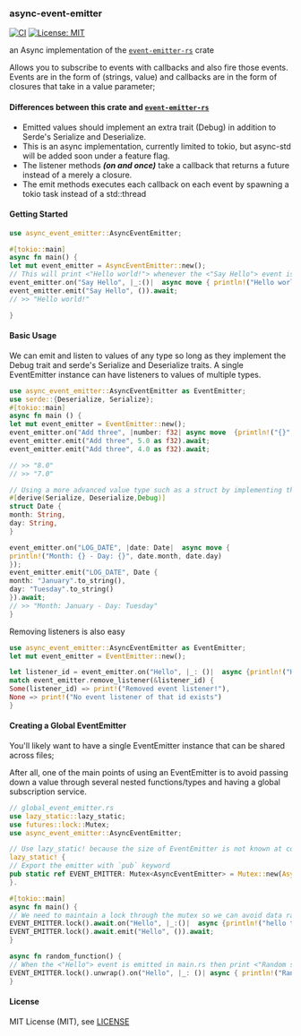 ### async-event-emitter
[![CI](https://github.com/spencerjibz/async-event-emitter-rs/actions/workflows/ci.yml/badge.svg)](https://github.com/spencerjibz/async-event-emitter-rs/actions/workflows/ci.yml)
[![License: MIT](https://img.shields.io/badge/License-MIT-yellow.svg)](https://opensource.org/licenses/MIT)

an Async implementation of the [`event-emitter-rs`](https://crates.io/crates/event-emitter-rs) crate

Allows you to subscribe to events with callbacks and also fire those events.
Events are in the form of (strings, value) and callbacks are in the form of closures that take in a value parameter;

#### Differences between this crate and [`event-emitter-rs`](https://crates.io/crates/event-emitter-rs)

-    Emitted values should implement an extra trait (Debug) in addition to Serde's Serialize and Deserialize.
-    This is an async implementation, currently limited to tokio, but async-std will be added soon under a feature flag.
-    The listener methods **_(on and once)_** take a callback that returns a future instead of a merely a closure.
-    The emit methods executes each callback on each event by spawning a tokio task instead of a std::thread

#### Getting Started

```rust
use async_event_emitter::AsyncEventEmitter;

#[tokio::main]
async fn main() {
let mut event_emitter = AsyncEventEmitter::new();
// This will print <"Hello world!"> whenever the <"Say Hello"> event is emitted
event_emitter.on("Say Hello", |_:()|  async move { println!("Hello world!")});
event_emitter.emit("Say Hello", ()).await;
// >> "Hello world!"

}
```

#### Basic Usage

We can emit and listen to values of any type so long as they implement the Debug trait and serde's Serialize and Deserialize traits.
A single EventEmitter instance can have listeners to values of multiple types.

```rust
use async_event_emitter::AsyncEventEmitter as EventEmitter;
use serde::{Deserialize, Serialize};
#[tokio::main]
async fn main () {
let mut event_emitter = EventEmitter::new();
event_emitter.on("Add three", |number: f32| async move  {println!("{}", number + 3.0)});
event_emitter.emit("Add three", 5.0 as f32).await;
event_emitter.emit("Add three", 4.0 as f32).await;

// >> "8.0"
// >> "7.0"

// Using a more advanced value type such as a struct by implementing the serde traits
#[derive(Serialize, Deserialize,Debug)]
struct Date {
month: String,
day: String,
}

event_emitter.on("LOG_DATE", |date: Date|  async move {
println!("Month: {} - Day: {}", date.month, date.day)
});
event_emitter.emit("LOG_DATE", Date {
month: "January".to_string(),
day: "Tuesday".to_string()
}).await;
// >> "Month: January - Day: Tuesday"
}
```

Removing listeners is also easy

```rust
use async_event_emitter::AsyncEventEmitter as EventEmitter;
let mut event_emitter = EventEmitter::new();

let listener_id = event_emitter.on("Hello", |_: ()|  async {println!("Hello World")});
match event_emitter.remove_listener(&listener_id) {
Some(listener_id) => print!("Removed event listener!"),
None => print!("No event listener of that id exists")
}
```

#### Creating a Global EventEmitter

You'll likely want to have a single EventEmitter instance that can be shared across files;

After all, one of the main points of using an EventEmitter is to avoid passing down a value through several nested functions/types and having a global subscription service.

```rust
// global_event_emitter.rs
use lazy_static::lazy_static;
use futures::lock::Mutex;
use async_event_emitter::AsyncEventEmitter;

// Use lazy_static! because the size of EventEmitter is not known at compile time
lazy_static! {
// Export the emitter with `pub` keyword
pub static ref EVENT_EMITTER: Mutex<AsyncEventEmitter> = Mutex::new(AsyncEventEmitter::new());
}.

#[tokio::main]
async fn main() {
// We need to maintain a lock through the mutex so we can avoid data races
EVENT_EMITTER.lock().await.on("Hello", |_:()|  async {println!("hello there!")});
EVENT_EMITTER.lock().await.emit("Hello", ()).await;
}

async fn random_function() {
// When the <"Hello"> event is emitted in main.rs then print <"Random stuff!">
EVENT_EMITTER.lock().unwrap().on("Hello", |_: ()| async { println!("Random stuff!")});
}

```

#### License
MIT License (MIT), see [LICENSE](LICENSE)

